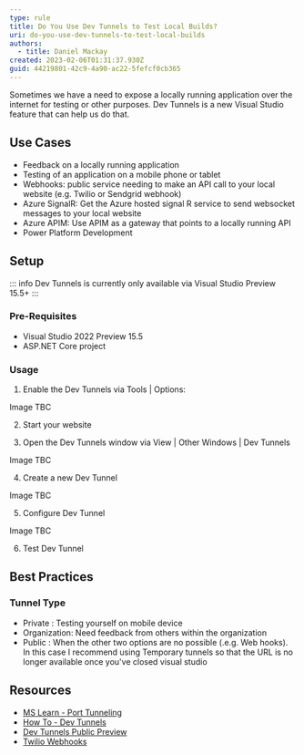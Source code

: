 ```yaml
---
type: rule
title: Do You Use Dev Tunnels to Test Local Builds?
uri: do-you-use-dev-tunnels-to-test-local-builds
authors:
  - title: Daniel Mackay
created: 2023-02-06T01:31:37.930Z
guid: 44219801-42c9-4a90-ac22-5fefcf0cb365
---
```

Sometimes we have a need to expose a locally running application over the internet for testing or other purposes.  Dev Tunnels is a new Visual Studio feature that can help us do that.

<!--endintro-->

## Use Cases

* Feedback on a locally running application
* Testing of an application on a mobile phone or tablet
* Webhooks: public service needing to make an API call to your local website (e.g. Twilio or Sendgrid webhook)
* Azure SignalR: Get the Azure hosted signal R service to send websocket messages to your local website
* Azure APIM: Use APIM as a gateway that points to a locally running API
* Power Platform Development 

## Setup

::: info
Dev Tunnels is currently only available via Visual Studio Preview 15.5+
:::

### Pre-Requisites

* Visual Studio 2022 Preview 15.5
* ASP.NET Core project

### Usage

1. Enable the Dev Tunnels via Tools | Options:

Image TBC

2. Start your website

3. Open the Dev Tunnels window via View | Other Windows | Dev Tunnels

Image TBC

4. Create a new Dev Tunnel

Image TBC

5. Configure Dev Tunnel

Image TBC

6. Test Dev Tunnel

## Best Practices

### Tunnel Type
- Private: Testing yourself on mobile device
- Organization: Need feedback from others within the organization
- Public: When the other two options are no possible (.e.g. Web hooks).  In this case I recommend using Temporary tunnels so that the URL is no longer available once you've closed visual studio
 

## Resources

* [MS Learn - Port Tunneling](https://learn.microsoft.com/en-us/connectors/custom-connectors/port-tunneling)
* [How To - Dev Tunnels](https://learn.microsoft.com/en-us/aspnet/core/test/dev-tunnels?view=aspnetcore-7.0)
* [Dev Tunnels Public Preview](https://devblogs.microsoft.com/visualstudio/public-preview-of-dev-tunnels-in-visual-studio-for-asp-net-core-projects/)
* [Twilio Webhooks](https://www.twilio.com/blog/use-visual-studio-port-tunneling-with-twilio-webhooks)